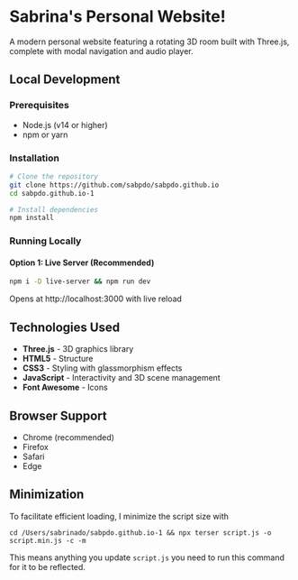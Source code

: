 # Sabrina's Personal Website!

A modern personal website featuring a rotating 3D room built with Three.js, complete with modal navigation and audio player.

## Local Development

### Prerequisites

- Node.js (v14 or higher)
- npm or yarn

### Installation

```bash
# Clone the repository
git clone https://github.com/sabpdo/sabpdo.github.io
cd sabpdo.github.io-1

# Install dependencies
npm install
```

### Running Locally

#### Option 1: Live Server (Recommended)

```bash
npm i -D live-server && npm run dev
```

Opens at http://localhost:3000 with live reload

## Technologies Used

- **Three.js** - 3D graphics library
- **HTML5** - Structure
- **CSS3** - Styling with glassmorphism effects
- **JavaScript** - Interactivity and 3D scene management
- **Font Awesome** - Icons

## Browser Support

- Chrome (recommended)
- Firefox
- Safari
- Edge

## Minimization

To facilitate efficient loading, I minimize the script size with 
```
cd /Users/sabrinado/sabpdo.github.io-1 && npx terser script.js -o script.min.js -c -m
```

This means anything you update `script.js` you need to run this command for it to be reflected.